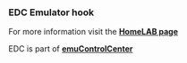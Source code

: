 ### EDC Emulator hook

For more information visit the [**HomeLAB page**](https://github.com/PhoenixInteractiveNL/edc-masterhook/wiki/Emulator-homelab#menu)

EDC is part of [**emuControlCenter**](https://github.com/PhoenixInteractiveNL/emuControlCenter/wiki)
